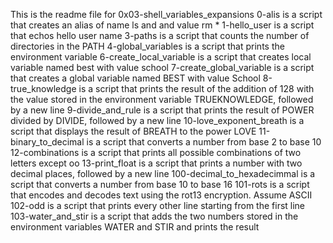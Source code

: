 This is the readme file for 0x03-shell_variables_expansions
0-alis is a script that creates an alias of name ls and and value rm *
1-hello_user is a script that echos hello user name
3-paths is a script that counts the number of directories in the PATH
4-global_variables is a script that prints the environment variable
6-create_local_variable is a script that creates local variable named best with value school
7-create_global_variable is a script that creates a global variable named BEST with value School
8-true_knowledge is a script that prints the result of the addition of 128 with the value stored in the environment variable TRUEKNOWLEDGE, followed by a new line
9-divide_and_rule is a script that prints the result of POWER divided by DIVIDE, followed by a new line
10-love_exponent_breath is a script that displays the result of BREATH to the power LOVE
11-binary_to_decimal is a script that converts a number from base 2 to base 10
12-combinations is a script that prints all possible combinations of two letters except oo
13-print_float is a script that prints a number with two decimal places, followed by a new line
100-decimal_to_hexadecimmal is a script that converts a number from base 10 to base 16
101-rots is a script that encodes and decodes text using the rot13 encryption. Assume ASCII
102-odd is a script that prints every other line starting from the first line
103-water_and_stir is a script that adds the two numbers stored in the environment variables WATER and STIR and prints the result
